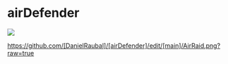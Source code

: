 # airDefender
<img src="../Assets/Sprites/AirRaid.png"/>

https://github.com/[DanielRaubal]/[airDefender]/edit/[main]/AirRaid.png?raw=true
